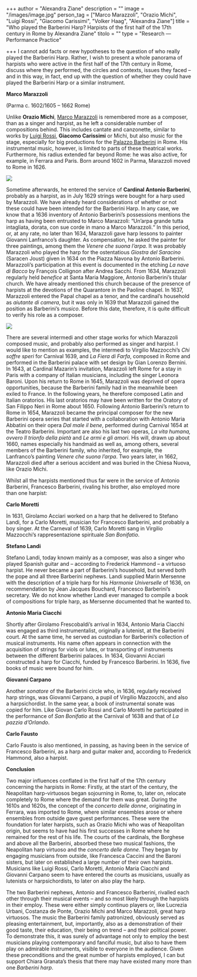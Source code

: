 +++
author = "Alexandra Ziane"
description = ""
image = "/images/image.jpg"
person_tag = ["Marco Marazzoli", "Orazio Michi", "Luigi Rossi", "Giacomo Carissimi", "Volker Haag", "Alexandra Ziane"]
title = "Who played the Barberini Harp? Harpists of the first half of the 17th century in Rome by Alexandra Ziane"
titolo = ""
type = "Research — Performance Practice"

+++
I cannot add facts or new hypotheses to the question of who really played the Barberini Harp. Rather, I wish to present a whole panorama of harpists who were active in the first half of the 17th century in Rome, discuss where they performed, the circles and contexts, issues they faced – and in this way, in fact, end up with the question of whether they could have played the Barberini Harp or a similar instrument.

**Marco Marazzoli**

(Parma c. 1602/1605 – 1662 Rome)

Unlike **Orazio Michi**, [Marco Marazzoli](https://it.wikipedia.org/wiki/Marco_Marazzoli "Marco Marazzoli") is remembered more as a composer, than as a singer and harpist, as he left a considerable number of compositions behind. This includes cantate and canzonette, similar to works by [Luigi Rossi](https://it.wikipedia.org/wiki/Luigi_Rossi "Luigi Rossi"), **Giacomo Carissimi** or Michi, but also music for the stage, especially for big productions for the [Palazzo Barberini](https://it.wikipedia.org/wiki/Palazzo_Barberini "Palazzo Barberini") in Rome. His instrumental music, however, is limited to parts of these theatrical works. Furthermore, his radius extended far beyond Rome: he was also active, for example, in Ferrara and Paris. Born around 1602 in Parma, Marazzoli moved to Rome in 1626.

![](/images/image.jpg)

Sometime afterwards, he entered the service of **<span tag="HL_names">Cardinal Antonio Barberini**</span>, probably as a harpist, as in July 1629 strings were bought for a harp used by Marazzoli. We have already heard considerations of whether or not these could have been intended for the Barberini Harp. In any case, we know that a 1636 inventory of Antonio Barberini’s possessions mentions the harp as having been entrusted to Marco Marazzoli: “Un’arpa grande tutta intagliata, dorata, con sue corde in mano a Marco Marazzoli.“ In this period, or, at any rate, no later than 1634, Marazzoli gave harp lessons to painter Giovanni Lanfranco’s daughter. As compensation, he asked the painter for three paintings, among them the _Venere che suona l’arpa_. It was probably Marazzoli who played the harp for the ostentatious _Giostra del Saracino_ (Saracen Joust) given in 1634 on the Piazza Navona by Antonio Barberini. Marazzoli’s participation at this event is documented in the etching _La nave di Bacco_ by François Collignon after Andrea Sacchi. From 1634, Marazzoli regularly held _benefice_ at Santa Maria Maggiore, Antonio Barberini’s titular church. We have already mentioned this church because of the presence of harpists at the devotions of the Quarantore in the Paoline chapel. In 1637, Marazzoli entered the Papal chapel as a tenor, and the cardinal’s household as _aiutante di camera_, but it was only in 1639 that Marazzoli gained the position as Barberini’s _musico_. Before this date, therefore, it is quite difficult to verify his role as a composer.

![](/images/img3.jpg)

There are several intermedi and other stage works for which Marazzoli composed music, and probably also performed as singer and harpist. I would like to mention as examples, the intermedi to Virgilio Mazzocchi’s _Chi soffre speri_ for Carnival 1639, and _La Fiera di Farfa_, composed in Rome and performed in the Barberini palace with set design by Gian Lorenzo Bernini. In 1643, at Cardinal Mazarin’s invitation, Marazzoli left Rome for a stay in Paris with a company of Italian musicians, including the singer Leonora Baroni. Upon his return to Rome in 1645, Marazzoli was deprived of opera opportunities, because the Barberini family had in the meanwhile been exiled to France. In the following years, he therefore composed Latin and Italian oratorios. His last oratorios may have been written for the Oratory of San Filippo Neri in Rome about 1650. Following Antonio Barberini’s return to Rome in 1654, Marazzoli became the principal composer for the new Barberini opera series that started with a collaboration with Antonio Maria Abbatini on their opera _Dal male il bene_, performed during Carnival 1654 at the Teatro Barberini. Important are also his last two operas, _La vita humana, ovvero Il trionfo della pietà_ and _Le armi e gli amori_. His will, drawn up about 1660, names especially his handmaid as well as, among others, several members of the Barberini family, who inherited, for example, the Lanfranco’s painting _Venere che suona l’arpa_. Two years later, in 1662, Marazzoli died after a serious accident and was buried in the Chiesa Nuova, like Orazio Michi.

Whilst all the harpists mentioned thus far were in the service of Antonio Barberini, Francesco Barberini, rivaling his brother, also employed more than one harpist:

**Carlo Moretti**

In 1631, Girolamo Acciari worked on a harp that he delivered to Stefano Landi, for a Carlo Moretti, musician for Francesco Barberini, and probably a boy singer. At the Carneval of 1639, Carlo Moretti sang in Virgilio Mazzocchi’s rappresentazione spirituale _San Bonifatio_.

**Stefano Landi**

Stefano Landi, today known mainly as a composer, was also a singer who played Spanish guitar and – according to Frederick Hammond – a virtuoso harpist. He never became a part of Barberini’s household, but served both the pope and all three Barberini nephews. Landi supplied Marin Mersenne with the description of a triple harp for his _Harmonie Universelle_ of 1636, on recommendation by Jean Jacques Bouchard, Francesco Barberini’s secretary. We do not know whether Landi ever managed to compile a book of compositions for triple harp, as Mersenne documented that he wanted to.

**Antonio Maria Ciacchi**

Shortly after Girolamo Frescobaldi’s arrival in 1634, Antonio Maria Ciacchi was engaged as third instrumentalist, originally a lutenist, at the Barberini court. At the same time, he served as custodian for Barberini’s collection of musical instruments. His name often appears in connection with the acquisition of strings for viols or lutes, or transporting of instruments between the different Barberini palaces. In 1634, Giovanni Acciari constructed a harp for Ciacchi, funded by Francesco Barberini. In 1636, five books of music were bound for him.

**Giovanni Carpano**

Another _sonatore_ of the Barberini circle who, in 1636, regularly received harp strings, was Giovanni Carpano, a pupil of Virgilio Mazzocchi, and also a harpsichordist. In the same year, a book of instrumental sonate was copied for him. Like Giovan Carlo Rossi and Carlo Moretti he participated in the performance of _San Bonifatio_ at the Carnival of 1638 and that of _La pazzia d’Orlando_.

**Carlo Fausto**

Carlo Fausto is also mentioned, in passing, as having been in the service of Francesco Barberini, as a harp and guitar maker and, according to Frederick Hammond, also a harpist.

**Conclusion**

Two major influences conflated in the first half of the 17th century concerning the harpists in Rome: Firstly, at the start of the century, the Neapolitan harp-virtuosos began sojourning in Rome, to, later on, relocate completely to Rome where the demand for them was great. During the 1610s and 1620s, the concept of the _concerto delle donne_, originating in Ferrara, was imported to Rome, where similar ensembles arose or where ensembles from outside gave guest performances. These were the foundation for later harpists, such as Orazio Michi who was of Neapolitan origin, but seems to have had his first successes in Rome where he remained for the rest of his life. The courts of the cardinals, the Borghese and above all the Barberini, absorbed these two musical fashions, the Neapolitan harp virtuoso and the _concerto delle donne_. They began by engaging musicians from outside, like Francesca Caccini and the Baroni sisters, but later on established a large number of their own harpists. Musicians like Luigi Rossi, Carlo Moretti, Antonio Maria Ciacchi and Giovanni Carpano seem to have entered the courts as musicians, usually as lutenists or harpsichordists, to later on also play the harp.

The two Barberini nephews, Antonio and Francesco Barberini, rivalled each other through their musical events – and so most likely through the harpists in their employ. These were either simply continuo players or, like Lucrezia Urbani, Costanza de Ponte, Orazio Michi and Marco Marazzoli, great harp virtuosos. The music the Barberini family patronized, obviously served as pleasing entertainment, but, importantly, also as a demonstration of their good taste, their education, their being on trend – and their political power. To demonstrate this, it was surely of advantage not only to employ the best musicians playing contemporary and fanciful music, but also to have them play on admirable instruments, visible to everyone in the audience. Given these preconditions and the great number of harpists employed, I can but support Chiara Granata’s thesis that there may have existed many more than one _Barberini harp_.